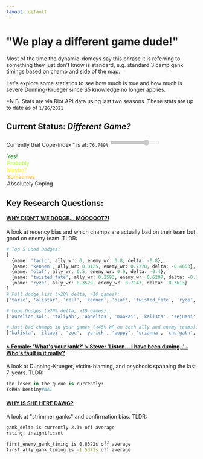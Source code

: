 ```yaml
---
layout: default
---
```


# "We play a different game dude!"

Most of the time the dynamic-domeys say this phrase it is referring to something they just don't know is standard,
e.g. standard 3 camp gank timings based on champ and side of the map.

Let's explore some statistics to see how much is true and how much is severe Dunning-Krueger since S5 knowledge no longer applies.

*N.B. Stats are via Riot API data using last two seasons. These stats are up to date as of `1/26/2021`

## Current Status: _Different Game?_

Currently that Cope-Index&trade; is at: `76.789%`
<input type='range' list='tickmarks' disabled value='76.789' /><datalist id='tickmarks'>
  <option value=0 label='Yes!' style='color:green;'></option>
  <option value=1 label='Probably' style='color:greenyellow;'></option>
  <option value=2 label='Maybe?' style='color:yellow;'></option>
  <option value=3 label='Sometimes' style='color:orange;'></option>
  <option value=4 label='Absolutely Coping'></option>
</datalist>

## Key Research Questions:

#### [WHY DIDN'T WE DODGE... MOOOOOT?!](/dodges)
A look at recency bias and which champs are actually bad on their team but good on enemy team. TLDR:
```python
# Top 5 Good Dodges:
[
  {name: 'taric', ally_wr: 0, enemy_wr: 0.8, delta: -0.8},
  {name: 'kennen', ally_wr: 0.3125, enemy_wr: 0.7778, delta: -0.4653},
  {name: 'olaf', ally_wr: 0.5, enemy_wr: 0.9, delta: -0.4},
  {name: 'twisted_fate', ally_wr: 0.2593, enemy_wr: 0.6207, delta: -0.3614},
  {name: 'ryze', ally_wr: 0.3529, enemy_wr: 0.7143, delta: -0.3613}
]
# Full dodge list (>20% delta, >10 games):
['taric', 'alistar', 'rell', 'kennen', 'olaf', 'twisted_fate', 'ryze', 'kindred', 'zeri', 'master_yi', 'lissandra', 'vex', 'udyr', 'malzahar']

# Cope Dodges (>20% delta, >10 games):
['aurelion_sol', 'taliyah', 'aphelios', 'maokai', 'kalista', 'sejuani', '']

# Just bad champs in your games (<45% WR on both ally and enemy teams):
['kalista', 'illaoi', 'zoe', 'yorick', 'poppy', 'orianna', 'cho`gath', 'shyvana', 'elise', 'lux', 'viego', 'twitch', 'pantheon', 'wukong', 'lillia', 'yummi', 'zyra', 'rumble', 'nidalee', 'gangplank', 'samira', 'syndra', 'qiyana']
```

#### [> Female: 'What's your rank?' > Steve: 'Listen... I have been duoing..' - Who's fault is it really?](/loser)
A look at Dunning-Krueger, victim-blaming, and psychosis spanning the last 7-years. TLDR:
```python
The loser in the queue is currently:
YoRHa Destiny#NA1
```

#### [WHY IS SHE HERE DAWG?](/ganks)
A look at "strimmer ganks" and confirmation bias. TLDR:
```bash
gank_delta is currently 2.3% off average
rating: insignificant

first_enemy_gank_timing is 0.8322s off average
first_ally_gank_timing is -1.5371s off average
```
